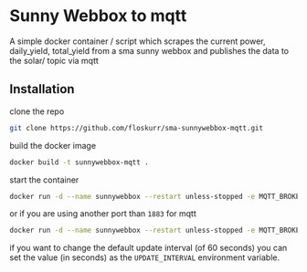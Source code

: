 # Sunny Webbox to mqtt

A simple docker container / script which scrapes the current power, daily_yield, total_yield from a sma sunny webbox and publishes the data to the solar/ topic via mqtt

## Installation

clone the repo

```bash
git clone https://github.com/floskurr/sma-sunnywebbox-mqtt.git
```

build the docker image

```bash
docker build -t sunnywebbox-mqtt .
```

start the container

```bash
docker run -d --name sunnywebbox --restart unless-stopped -e MQTT_BROKER="THE_URL_OF_YOUR_MQTT_BROKER" -e WEBBOX_URL="THE_IP_OF_YOUR_SUNNY_WEBBOX" sunnywebbox-mqtt
```

or if you are using another port than `1883` for mqtt

```bash
docker run -d --name sunnywebbox --restart unless-stopped -e MQTT_BROKER="THE_URL_OF_YOUR_MQTT_BROKER" -e MQTT_PORT=YOUR_MQTT_PORT -e WEBBOX_URL="THE_IP_OF_YOUR_SUNNY_WEBBOX" sunnywebbox-mqtt
```

if you want to change the default update interval (of 60 seconds) you can set the value (in seconds) as the `UPDATE_INTERVAL` environment variable.
